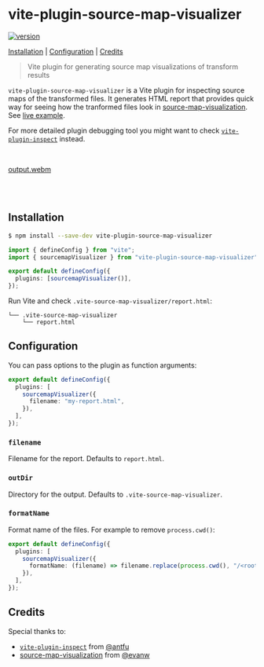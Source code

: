 # vite-plugin-source-map-visualizer

<a href="https://www.npmjs.com/package/vite-plugin-source-map-visualizer">
    <img alt="version" src="https://img.shields.io/npm/v/vite-plugin-source-map-visualizer" />
</a>

[Installation](#installation) | [Configuration](#configuration) | [Credits](#credits)

> Vite plugin for generating source map visualizations of transform results

`vite-plugin-source-map-visualizer` is a Vite plugin for inspecting source maps of the transformed files. It generates HTML report that provides quick way for seeing how the tranformed files look in [source-map-visualization](https://github.com/evanw/source-map-visualization). See [live example](https://ariperkkio.github.io/vite-plugin-source-map-visualizer/).

For more detailed plugin debugging tool you might want to check [`vite-plugin-inspect`](https://github.com/antfu-collective/vite-plugin-inspect) instead.

<br />

[output.webm](https://github.com/user-attachments/assets/6fb915e4-63bb-4e0b-a31f-38e35256b328)

<br />
<br />

## Installation

```bash
$ npm install --save-dev vite-plugin-source-map-visualizer
```

```ts
import { defineConfig } from "vite";
import { sourcemapVisualizer } from "vite-plugin-source-map-visualizer";

export default defineConfig({
  plugins: [sourcemapVisualizer()],
});
```

Run Vite and check `.vite-source-map-visualizer/report.html`:

```
└── .vite-source-map-visualizer
    └── report.html
```

## Configuration

You can pass options to the plugin as function arguments:

```ts
export default defineConfig({
  plugins: [
    sourcemapVisualizer({
      filename: "my-report.html",
    }),
  ],
});
```

### `filename`

Filename for the report. Defaults to `report.html`.

### `outDir`

Directory for the output. Defaults to `.vite-source-map-visualizer`.

### `formatName`

Format name of the files. For example to remove `process.cwd()`:

```ts
export default defineConfig({
  plugins: [
    sourcemapVisualizer({
      formatName: (filename) => filename.replace(process.cwd(), "/<root>"),
    }),
  ],
});
```

## Credits

Special thanks to:

- [`vite-plugin-inspect`](https://github.com/antfu-collective/vite-plugin-inspect) from [@antfu](https://github.com/antfu)
- [source-map-visualization](https://github.com/evanw/source-map-visualization) from [@evanw](https://github.com/evanw)

